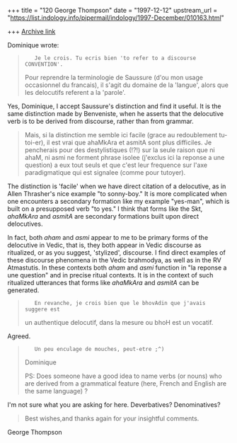 +++
title = "120 George Thompson"
date = "1997-12-12"
upstream_url = "https://list.indology.info/pipermail/indology/1997-December/010163.html"

+++
[Archive link](https://list.indology.info/pipermail/indology/1997-December/010163.html)

Dominique wrote:
>
>        Je le crois. Tu ecris bien 'to refer to a discourse CONVENTION'.
>Pour reprendre la terminologie de Saussure (d'ou mon usage occasionnel du
>francais), il s'agit du domaine de la 'langue', alors que les delocutifs
>referent a la 'parole'.

Yes, Dominique, I accept Saussure's distinction and find it useful. It is
the same distinction made by Benveniste, when he asserts that the
delocutive verb is to be derived from discourse, rather than from grammar.

>  Mais, si la distinction me semble ici facile (grace au redoublement
>tu-toi-er), il est vrai que ahaMkAra et asmitA sont plus difficiles. Je
>pencherais pour des destylistiques (!?!) sur la seule raison que ni ahaM,
>ni asmi ne forment phrase isolee (j'exclus ici la reponse a une question) a
>eux tout seuls et que c'est leur frequence sur l'axe paradigmatique qui est
>signalee (comme pour tutoyer).

The distinction is 'facile' when we have direct citation of a delocutive,
as in Allen Thrasher's nice example "to sonny-boy." It is more complicated
when one encounters a secondary formation like my example "yes-man", which
is built on a presupposed verb "to yes." I think that forms like the Skt,
*ahaMkAra* and *asmitA* are secondary formations built upon direct
delocutives.

In fact, both *aham* and *asmi* appear to me to be primary forms of the
delocutive in Vedic, that is, they both appear in Vedic discourse as
ritualized, or as you suggest, 'stylized', discourse. I find direct
examples of these discourse phenomena in the Vedic brahmodya, as well as in
the RV Atmastutis. In these contexts both *aham* and *asmi* function in "la
reponse a une question" and in precise ritual contexts. It is in the
context of such ritualized utterances that forms like *ahaMkAra* and
*asmitA* can be generated.

>        En revanche, je crois bien que le bhovAdin que j'avais suggere est
>un authentique delocutif, dans la mesure ou bhoH est un vocatif.

Agreed.
>
>        Un peu enculage de mouches, peut-etre ;^)
>Dominique
>
>PS: Does someone have a good idea to name verbs (or nouns) who are derived
>from a grammatical feature (here, French and English are the same language)
>?

I'm not sure what you are asking for here. Deverbatives? Denominatives?
>
>Best wishes,and thanks again for your insightful comments.

George Thompson



